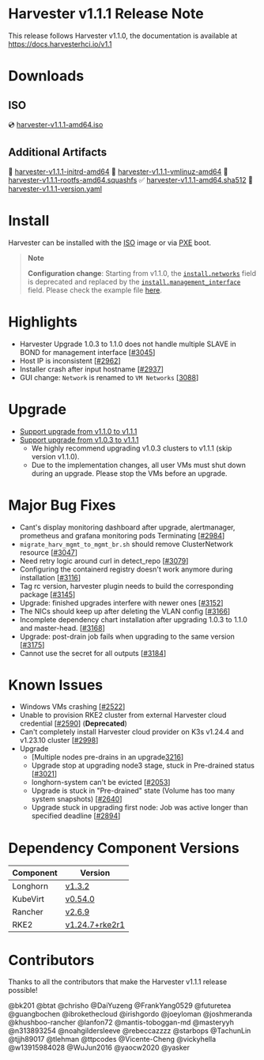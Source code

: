 # Harvester v1.1.1 Release Note

This release follows Harvester v1.1.0, the documentation is available at https://docs.harvesterhci.io/v1.1

# Downloads

## ISO
:cd: [harvester-v1.1.1-amd64.iso](https://releases.rancher.com/harvester/v1.1.1/harvester-v1.1.1-amd64.iso)

## Additional Artifacts
:file_folder: [harvester-v1.1.1-initrd-amd64](https://releases.rancher.com/harvester/v1.1.1/harvester-v1.1.1-initrd-amd64)
:file_folder: [harvester-v1.1.1-vmlinuz-amd64](https://releases.rancher.com/harvester/v1.1.1/harvester-v1.1.1-vmlinuz-amd64)
:file_folder: [harvester-v1.1.1-rootfs-amd64.squashfs](https://releases.rancher.com/harvester/v1.1.1/harvester-v1.1.1-rootfs-amd64.squashfs)
:white_check_mark: [harvester-v1.1.1-amd64.sha512](https://releases.rancher.com/harvester/v1.1.1/harvester-v1.1.1-amd64.sha512)
:memo:  [harvester-v1.1.1-version.yaml](https://releases.rancher.com/harvester/v1.1.1/version.yaml)

# Install
Harvester can be installed with the [ISO](https://docs.harvesterhci.io/v1.1/install/iso-install/) image or via [PXE](https://docs.harvesterhci.io/v1.1/install/pxe-boot-install/) boot.

> **Note**
>
> **Configuration change**: 
> Starting from v1.1.0, the [`install.networks`](https://docs.harvesterhci.io/v1.0/install/harvester-configuration#installnetworks) field is deprecated and replaced by the [`install.management_interface`](https://docs.harvesterhci.io/v1.1/install/harvester-configuration#installmanagement_interface) field. Please check the example file [here](https://github.com/harvester/ipxe-examples/blob/55dab7661a5c14fdf7a8da52b35e40c349f0d03c/general/config-create.yaml#L13-L20).
 

# Highlights
* Harvester Upgrade 1.0.3 to 1.1.0 does not handle multiple SLAVE in BOND for management interface [[#3045](https://github.com/harvester/harvester/issues/3045)]
* Host IP is inconsistent [[#2962](https://github.com/harvester/harvester/issues/2962)]
* Installer crash after input hostname [[#2937](https://github.com/harvester/harvester/issues/2937)]
* GUI change: `Network` is renamed to `VM Networks` [[3088](https://github.com/harvester/harvester/issues/3088)]

# Upgrade
* [Support upgrade from v1.1.0 to v1.1.1](https://docs.harvesterhci.io/v1.1/upgrade/automatic/)
* [Support upgrade from v1.0.3 to v1.1.1](https://docs.harvesterhci.io/v1.1/upgrade/automatic/)
    * We highly recommend upgrading v1.0.3 clusters to v1.1.1 (skip version v1.1.0).
    * Due to the implementation changes, all user VMs must shut down during an upgrade. Please stop the VMs before an upgrade.

# Major Bug Fixes
* Cant's display monitoring dashboard after upgrade, alertmanager, prometheus and grafana monitoring pods Terminating [[#2984](https://github.com/harvester/harvester/issues/2984)]
* `migrate_harv_mgmt_to_mgmt_br.sh` should remove ClusterNetwork resource [[#3047](https://github.com/harvester/harvester/issues/3047)]
* Need retry logic around curl in detect_repo [[#3079](https://github.com/harvester/harvester/issues/3079)]
* Configuring the containerd registry doesn't work anymore during installation [[#3116](https://github.com/harvester/harvester/issues/3116)]
* Tag rc version, harvester plugin needs to build the corresponding package [[#3145](https://github.com/harvester/harvester/issues/3145)]
* Upgrade: finished upgrades interfere with newer ones [[#3152](https://github.com/harvester/harvester/issues/3152)]
* The NICs should keep up after deleting the VLAN config [[#3166](https://github.com/harvester/harvester/issues/3166)]
* Incomplete dependency chart installation after upgrading 1.0.3 to 1.1.0 and master-head. [[#3168](https://github.com/harvester/harvester/issues/3168)]
* Upgrade: post-drain job fails when upgrading to the same version [[#3175](https://github.com/harvester/harvester/issues/3175)]
* Cannot use the secret for all outputs [[#3184](https://github.com/harvester/harvester/issues/3184)]

# Known Issues
* Windows VMs crashing [[#2522](https://github.com/harvester/harvester/issues/2522)]
* Unable to provision RKE2 cluster from external Harvester cloud credential [[#2590](https://github.com/harvester/harvester/issues/2590)] (**Deprecated**)
* Can't completely install Harvester cloud provider on K3s v1.24.4 and v1.23.10 cluster [[#2998](https://github.com/harvester/harvester/issues/2998)]
* Upgrade
  * [Multiple nodes pre-drains in an upgrade[3216](https://github.com/harvester/harvester/issues/3216)]
  * Upgrade stop at upgrading node3 stage, stuck in Pre-drained status [[#3021](https://github.com/harvester/harvester/issues/3021)]
  * longhorn-system can't be evicted [[#2053](https://github.com/harvester/harvester/issues/2053)]
  * Upgrade is stuck in "Pre-drained" state (Volume has too many system snapshots) [[#2640](https://github.com/harvester/harvester/issues/2640)]
  * Upgrade stuck in upgrading first node: Job was active longer than specified deadline [[#2894](https://github.com/harvester/harvester/issues/2894)]


# Dependency Component Versions
| Component | Version |
| ------ | ---------|
| Longhorn | [v1.3.2](https://github.com/longhorn/longhorn/releases/tag/v1.3.2) |
| KubeVirt | [v0.54.0](https://github.com/kubevirt/kubevirt/releases/tag/v0.54.0) |
| Rancher | [v2.6.9](https://github.com/rancher/rancher/releases/tag/v2.6.9) |
| RKE2 | [v1.24.7+rke2r1](https://github.com/rancher/rke2/releases/tag/v1.24.7%2Brke2r1) |

# Contributors
Thanks to all the contributors that make the Harvester v1.1.1 release possible!

@bk201
@btat
@chrisho
@DaiYuzeng
@FrankYang0529
@futuretea
@guangbochen
@ibrokethecloud
@irishgordo
@joeyloman
@joshmeranda
@khushboo-rancher
@lanfon72
@mantis-toboggan-md
@masteryyh
@n313893254
@noahgildersleeve
@rebeccazzzz
@starbops
@TachunLin
@tjjh89017
@tlehman
@ttpcodes
@Vicente-Cheng
@vickyhella
@w13915984028
@WuJun2016
@yaocw2020
@yasker
